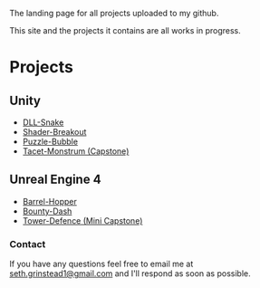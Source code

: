 The landing page for all projects uploaded to my github.

This site and the projects it contains are all works in progress.

# Projects

## Unity

- [DLL-Snake](https://grin0021.github.io/DLL-Snake)
- [Shader-Breakout](https://grin0021.github.io/Shader-Breakout)
- [Puzzle-Bubble](https://grin0021.github.io/PuzzleBubble)
- [Tacet-Monstrum (Capstone)](https://grin0021.github.io/Tacet-Monstrum)

## Unreal Engine 4

- [Barrel-Hopper](https://grin0021.github.io/Barrel-Hopper)
- [Bounty-Dash](https://grin0021.github.io/BountyDash)
- [Tower-Defence (Mini Capstone)](https://grin0021.github.io/Mini-Capstone-Tower-Defence)

### Contact

If you have any questions feel free to email me at seth.grinstead1@gmail.com and I'll respond as soon as possible.
